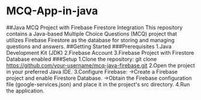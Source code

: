 # MCQ-App-in-java
##Java MCQ Project with Firebase Firestore Integration
This repository contains a Java-based Multiple Choice Questions (MCQ) project that utilizes Firebase Firestore as the database for storing and managing questions and answers.
##Getting Started
###Prerequisites
1.Java Development Kit (JDK)
2.Firebase Account
3.Firebase Project with Firestore Database enabled
###Setup
1.Clone the repository:
      git clone https://github.com/your-username/mcq-java-firebase.git
2.Open the project in your preferred Java IDE.
3.Configure Firebase:
      ->Create a Firebase project and enable Firestore Database.
      ->Obtain the Firebase configuration file (google-services.json) and place it in the project's src directory.
4.Run the application.
